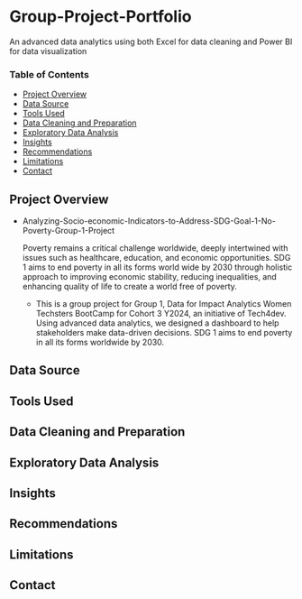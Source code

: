 # Group-Project-Portfolio
An advanced data analytics using both Excel for data cleaning and Power BI for data visualization

### Table of Contents

 - [Project Overview](#project-overview)
 - [Data Source](#data-source)
 - [Tools Used](#tools-used)
 - [Data Cleaning and Preparation](#data-cleaning-and-preparation)
 - [Exploratory Data Analysis](#exploratory-data-analysis)
 - [Insights](#insights)
 - [Recommendations](#recommendations)
 - [Limitations](#limitations)
 - [Contact](#contact)



## Project Overview
- Analyzing-Socio-economic-Indicators-to-Address-SDG-Goal-1-No-Poverty-Group-1-Project

  Poverty remains a critical challenge worldwide, deeply intertwined with issues such as healthcare, education, and economic opportunities. 
SDG 1 aims to end poverty in all its forms world wide by 2030 through holistic approach to improving economic stability, reducing inequalities, and enhancing quality of life to create a world free of poverty.


   - This is a group project for Group 1, Data for Impact Analytics Women Techsters BootCamp for Cohort 3 Y2024, an initiative of Tech4dev. Using advanced data analytics, we designed a dashboard to help stakeholders make data-driven decisions. SDG 1 aims to end poverty in all its forms worldwide by 2030.

## Data Source

## Tools Used


## Data Cleaning and Preparation

## Exploratory Data Analysis

## Insights

## Recommendations

## Limitations

## Contact
